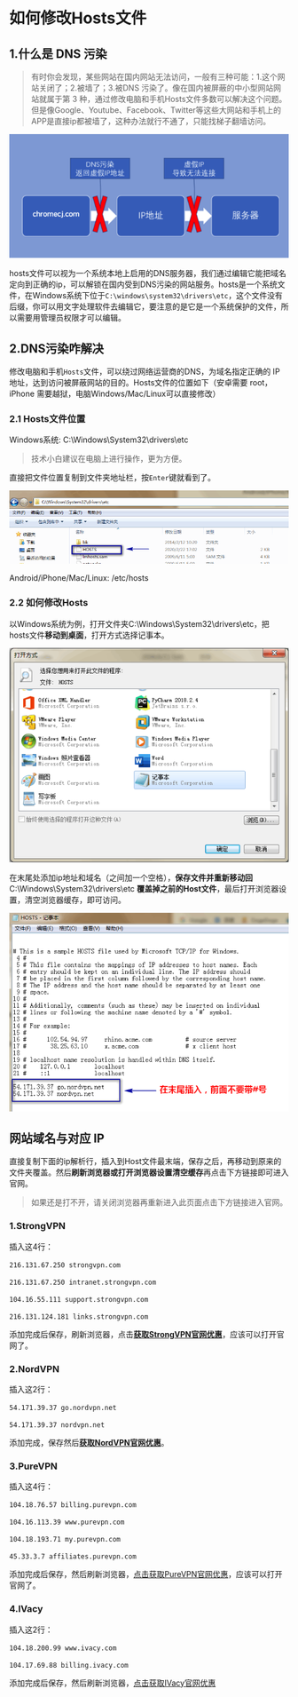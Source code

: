 
# 如何修改Hosts文件

## 1.什么是 DNS 污染

>有时你会发现，某些网站在国内网站无法访问，一般有三种可能：1.这个网站关闭了；2.被墙了；3.被DNS 污染了。像在国内被屏蔽的中小型网站网站就属于第 3 种，通过修改电脑和手机Hosts文件多数可以解决这个问题。但是像Google、Youtube、Facebook、Twitter等这些大网站和手机上的APP是直接ip都被墙了，这种办法就行不通了，只能找梯子翻墙访问。

[![dns-wuran](dns-wuran.png)](#1%E4%BB%80%E4%B9%88%E6%98%AF-dns-%E6%B1%A1%E6%9F%93)

hosts文件可以视为一个系统本地上启用的DNS服务器，我们通过编辑它能把域名定向到正确的ip，可以解锁在国内受到DNS污染的网站服务。hosts是一个系统文件，在Windows系统下位于`C:\windows\system32\drivers\etc`，这个文件没有后缀，你可以用文字处理软件去编辑它，要注意的是它是一个系统保护的文件，所以需要用管理员权限才可以编辑。

## 2.DNS污染咋解决

修改电脑和手机`Hosts`文件，可以绕过网络运营商的DNS，为域名指定正确的 IP 地址，达到访问被屏蔽网站的目的。Hosts文件的位置如下（安卓需要 root，iPhone 需要越狱，电脑Windows/Mac/Linux可以直接修改）

### 2.1 Hosts文件位置

Windows系统: C:\Windows\System32\drivers\etc

>技术小白建议在电脑上进行操作，更为方便。

直接把文件位置复制到文件夹地址栏，按`Enter`键就看到了。

[![hosts](hosts.png)](#21-hosts文件位置)

Android/iPhone/Mac/Linux: /etc/hosts

### 2.2 如何修改Hosts

以Windows系统为例，打开文件夹C:\Windows\System32\drivers\etc，把 hosts文件**移动到桌面**，打开方式选择记事本。

[![hosts](hosts-open.png)](#22-如何修改hosts)

在末尾处添加ip地址和域名（之间加一个空格），**保存文件并重新移动回** C:\Windows\System32\drivers\etc **覆盖掉之前的Host文件**，最后打开浏览器设置，清空浏览器缓存，即可访问。

[![](hosts-edit.png)](#22-如何修改hosts)

## 网站域名与对应 IP

直接复制下面的ip解析行，插入到Host文件最末端，保存之后，再移动到原来的文件夹覆盖。然后**刷新浏览器或打开浏览器设置清空缓存**再点击下方链接即可进入官网。

>如果还是打不开，请关闭浏览器再重新进入此页面点击下方链接进入官网。

### 1.StrongVPN

插入这4行：

`216.131.67.250 strongvpn.com`

`216.131.67.250 intranet.strongvpn.com`

`104.16.55.111 support.strongvpn.com`

`216.131.124.181 links.strongvpn.com`

添加完成后保存，刷新浏览器，点击[**获取StrongVPN官网优惠**](https://linkv.org/strong)，应该可以打开官网了。

### 2.NordVPN

插入这2行：

`54.171.39.37 go.nordvpn.net`

`54.171.39.37 nordvpn.net`

添加完成，保存然后[**获取NordVPN官网优惠**](http://linkv.org/nord)。

### 3.PureVPN

插入这4行：

`104.18.76.57 billing.purevpn.com`

`104.16.113.39 www.purevpn.com`

`104.18.193.71 my.purevpn.com`

`45.33.3.7 affiliates.purevpn.com`

添加完成后保存，然后刷新浏览器，[点击获取PureVPN官网优惠](https://linkv.org/pure)，应该可以打开官网了。

### 4.IVacy

插入这2行：

`104.18.200.99 www.ivacy.com`

`104.17.69.88 billing.ivacy.com`

添加完成后保存，然后刷新浏览器，[点击获取IVacy官网优惠](https://linkv.org/ivacy)
